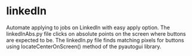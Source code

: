 # linkedIn

Automate applying to jobs on LinkedIn with easy apply option. The linkedInAbs.py file clicks on absolute points on the screen where buttons are expected to be. The linkedIn.py file finds matching pixels for buttons using locateCenterOnScreen() method of the pyautogui library.
